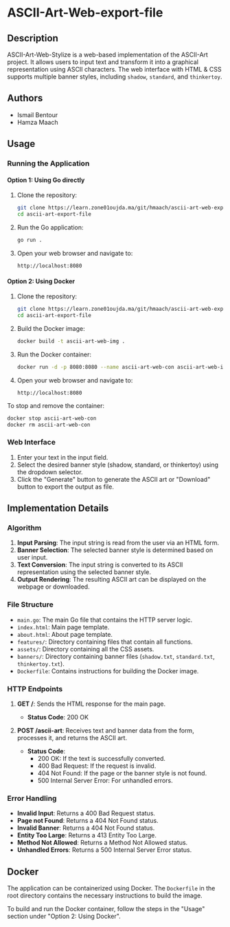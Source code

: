 # ASCII-Art-Web-export-file

## Description

ASCII-Art-Web-Stylize is a web-based implementation of the ASCII-Art project. It allows users to input text and transform it into a graphical representation using ASCII characters. The web interface with HTML & CSS supports multiple banner styles, including `shadow`, `standard`, and `thinkertoy`.

## Authors

- Ismail Bentour
- Hamza Maach

## Usage

### Running the Application

#### Option 1: Using Go directly

1. Clone the repository:

    ```sh
    git clone https://learn.zone01oujda.ma/git/hmaach/ascii-art-web-export-file.git
    cd ascii-art-export-file
    ```

2. Run the Go application:

    ```sh
    go run .
    ```

3. Open your web browser and navigate to:

    ```
    http://localhost:8080
    ```

#### Option 2: Using Docker

1. Clone the repository:

    ```sh
    git clone https://learn.zone01oujda.ma/git/hmaach/ascii-art-web-export-file.git
    cd ascii-art-export-file
    ```

2. Build the Docker image:

    ```sh
    docker build -t ascii-art-web-img .
    ```

3. Run the Docker container:

    ```sh
    docker run -d -p 8080:8080 --name ascii-art-web-con ascii-art-web-img
    ```

4. Open your web browser and navigate to:

    ```
    http://localhost:8080
    ```

To stop and remove the container:

```sh
docker stop ascii-art-web-con
docker rm ascii-art-web-con
```

### Web Interface

1. Enter your text in the input field.
2. Select the desired banner style (shadow, standard, or thinkertoy) using the dropdown selector.
3. Click the "Generate" button to generate the ASCII art or "Download" button to export the output as file.

## Implementation Details

### Algorithm

1. **Input Parsing**: The input string is read from the user via an HTML form.
2. **Banner Selection**: The selected banner style is determined based on user input.
3. **Text Conversion**: The input string is converted to its ASCII representation using the selected banner style.
4. **Output Rendering**: The resulting ASCII art can be displayed on the webpage or downloaded.

### File Structure

- `main.go`: The main Go file that contains the HTTP server logic.
- `index.html`: Main page template.
- `about.html`: About page template.
- `features/`: Directory containing files that contain all functions.
- `assets/`: Directory containing all the CSS assets.
- `banners/`: Directory containing banner files (`shadow.txt`, `standard.txt`, `thinkertoy.txt`).
- `Dockerfile`: Contains instructions for building the Docker image.

### HTTP Endpoints

1. **GET /**: Sends the HTML response for the main page.

    - **Status Code**: 200 OK

2. **POST /ascii-art**: Receives text and banner data from the form, processes it, and returns the ASCII art.

    - **Status Code**: 
        - 200 OK: If the text is successfully converted.
        - 400 Bad Request: If the request is invalid.
        - 404 Not Found: If the page or the banner style is not found.
        - 500 Internal Server Error: For unhandled errors.

### Error Handling

- **Invalid Input**: Returns a 400 Bad Request status.
- **Page not Found**: Returns a 404 Not Found status.
- **Invalid Banner**: Returns a 404 Not Found status.
- **Entity Too Large**: Returns a 413 Entity Too Large.
- **Method Not Allowed**: Returns a Method Not Allowed status.
- **Unhandled Errors**: Returns a 500 Internal Server Error status.

## Docker

The application can be containerized using Docker. The `Dockerfile` in the root directory contains the necessary instructions to build the image.

To build and run the Docker container, follow the steps in the "Usage" section under "Option 2: Using Docker".